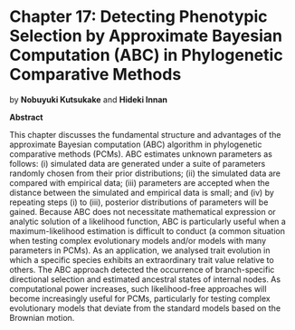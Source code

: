 # <strong>Chapter 17:</strong> Detecting Phenotypic Selection by Approximate Bayesian Computation (ABC) in Phylogenetic Comparative Methods

by **Nobuyuki Kutsukake** and **Hideki Innan**

**Abstract**

This chapter discusses the fundamental structure and advantages of the approximate Bayesian computation (ABC) algorithm in phylogenetic comparative methods (PCMs). ABC estimates unknown parameters as follows: (i) simulated data are generated under a suite of parameters randomly chosen from their prior distributions; (ii) the simulated data are compared with empirical data; (iii) parameters are accepted when the distance between the simulated and empirical data is small; and (iv) by repeating steps (i) to (iii), posterior distributions of parameters will be gained. Because ABC does not necessitate mathematical expression or analytic solution of a likelihood function, ABC is particularly useful when a maximum-likelihood estimation is difficult to conduct (a common situation when testing complex evolutionary models and/or models with many parameters in PCMs). As an application, we analysed trait evolution in which a specific species exhibits an extraordinary trait value relative to others. The ABC approach detected the occurrence of branch-specific directional selection and estimated ancestral states of internal nodes. As computational power increases, such likelihood-free approaches will become increasingly useful for PCMs, particularly for testing complex evolutionary models that deviate from the standard models based on the Brownian motion.
